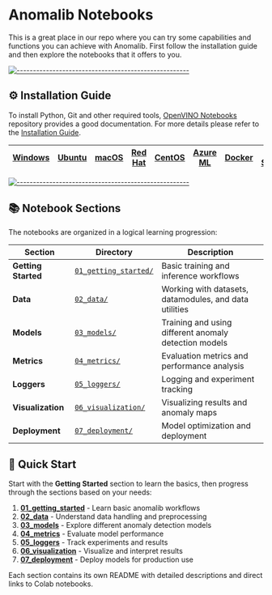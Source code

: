 # Anomalib Notebooks

This is a great place in our repo where you can try some capabilities and functions you can achieve with Anomalib. First follow the installation guide and then explore the notebooks that it offers to you.

[![-----------------------------------------------------](https://user-images.githubusercontent.com/10940214/155750931-fc094349-b6ec-4e1f-9f9a-113e67941119.jpg)]()

## ⚙️ Installation Guide

To install Python, Git and other required tools, [OpenVINO Notebooks](https://github.com/openvinotoolkit/openvino_notebooks) repository provides a good documentation. For more details please refer to the [Installation Guide](https://github.com/openvinotoolkit/openvino_notebooks/wiki/#installation).

| [Windows](https://github.com/openvinotoolkit/openvino_notebooks/wiki/Windows) | [Ubuntu](https://github.com/openvinotoolkit/openvino_notebooks/wiki/Ubuntu) | [macOS](https://github.com/openvinotoolkit/openvino_notebooks/wiki/macOS) | [Red Hat](https://github.com/openvinotoolkit/openvino_notebooks/wiki/Red-Hat-and-CentOS) | [CentOS](https://github.com/openvinotoolkit/openvino_notebooks/wiki/Red-Hat-and-CentOS) | [Azure ML](https://github.com/openvinotoolkit/openvino_notebooks/wiki/AzureML) | [Docker](https://github.com/openvinotoolkit/openvino_notebooks/wiki/Docker) | [Amazon SageMaker](https://github.com/openvinotoolkit/openvino_notebooks/wiki/SageMaker) |
| ----------------------------------------------------------------------------- | --------------------------------------------------------------------------- | ------------------------------------------------------------------------- | ---------------------------------------------------------------------------------------- | --------------------------------------------------------------------------------------- | ------------------------------------------------------------------------------ | --------------------------------------------------------------------------- | ---------------------------------------------------------------------------------------- |

[![-----------------------------------------------------](https://user-images.githubusercontent.com/10940214/155750931-fc094349-b6ec-4e1f-9f9a-113e67941119.jpg)]()

## 📚 Notebook Sections

The notebooks are organized in a logical learning progression:

| Section             | Directory                                    | Description                                            |
| ------------------- | -------------------------------------------- | ------------------------------------------------------ |
| **Getting Started** | [`01_getting_started/`](01_getting_started/) | Basic training and inference workflows                 |
| **Data**            | [`02_data/`](02_data/)                       | Working with datasets, datamodules, and data utilities |
| **Models**          | [`03_models/`](03_models/)                   | Training and using different anomaly detection models  |
| **Metrics**         | [`04_metrics/`](04_metrics/)                 | Evaluation metrics and performance analysis            |
| **Loggers**         | [`05_loggers/`](05_loggers/)                 | Logging and experiment tracking                        |
| **Visualization**   | [`06_visualization/`](06_visualization/)     | Visualizing results and anomaly maps                   |
| **Deployment**      | [`07_deployment/`](07_deployment/)           | Model optimization and deployment                      |

## 🚀 Quick Start

Start with the **Getting Started** section to learn the basics, then progress through the sections based on your needs:

1. **[01_getting_started](01_getting_started/)** - Learn basic anomalib workflows
2. **[02_data](02_data/)** - Understand data handling and preprocessing
3. **[03_models](03_models/)** - Explore different anomaly detection models
4. **[04_metrics](04_metrics/)** - Evaluate model performance
5. **[05_loggers](05_loggers/)** - Track experiments and results
6. **[06_visualization](06_visualization/)** - Visualize and interpret results
7. **[07_deployment](07_deployment/)** - Deploy models for production use

Each section contains its own README with detailed descriptions and direct links to Colab notebooks.
